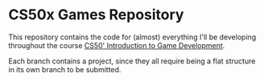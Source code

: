# CS50x Games Repository

This repository contains the code for (almost) everything I'll be developing throughout the course [CS50' Introduction to Game Development](https://cs50.harvard.edu/games/2018/).

Each branch contains a project, since they all require being a flat structure in its own branch to be submitted.
